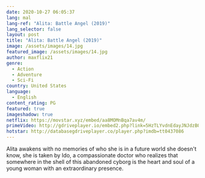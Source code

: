 ```yaml
---
date: 2020-10-27 06:05:37
lang: mal
lang-ref: "Alita: Battle Angel (2019)"
lang_selector: false
layout: post
title: "Alita: Battle Angel (2019)"
image: /assets/images/14.jpg
featured_image: /assets/images/14.jpg
author: maxflix21
genre:
  - Action
  - Adventure
  - Sci-Fi
country: United States
language:
  - English
content_rating: PG
featured: true
imageshadow: true
netflix: https://movstar.xyz/embed/aa8MOMnBqa7av4m/
primeVideo: http://gdriveplayer.io/embed2.php?link=5HzTLYvdnEdayJNJdzBOhAxK3L9ZaQ%252BtGIXaoGRPmafL%252BQiQcrnSRLIiSLAt7PQO1W8wgRP3UEnMxOYVr4dBt1Ae0atjBI2OWBiFdAs2SKhcugO4al7dsgU1DtfTvtP8LVPnoEbQYCjxMfhC3B0VONrALESEcChGBEsSFz8EnvcbBTV6fRWQJRe02ZDasmtL0%253D
hotstar: http://databasegdriveplayer.co/player.php?imdb=tt0437086
---
```

Alita awakens with no memories of who she is in a future world she doesn't know, she is taken by Ido, a compassionate doctor who realizes that somewhere in the shell of this abandoned cyborg is the heart and soul of a young woman with an extraordinary presence.